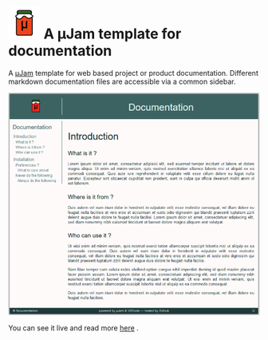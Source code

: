 # ![&mu;Jam &ndash; simple](./docs/img/icon64.png " A &mu;Jam template") A &mu;Jam template for documentation

A [&mu;Jam](https://goessner.github.io/microjam/) template for web based project or product documentation. Different markdown documentation files are accessible via a common sidebar.

![&mu;Jam template for documentation](./docs/img/shot-01.png)

You can see it live and read more [here](https://goessner.github.io/microjam-docs/introduction.html) .
